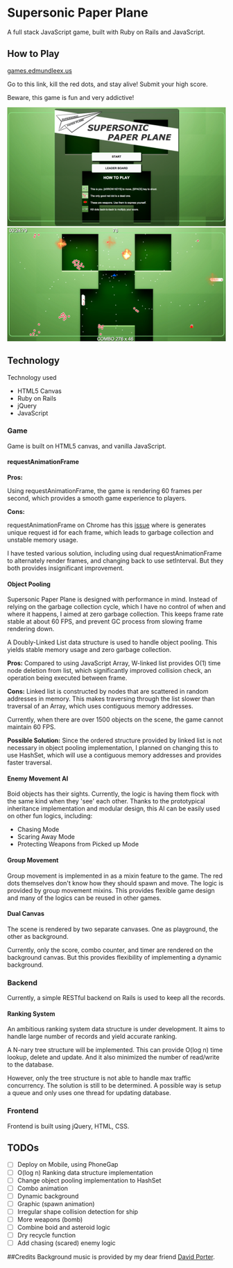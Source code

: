 # Supersonic Paper Plane
A full stack JavaScript game, built with Ruby on Rails and JavaScript.

## How to Play
[games.edmundleex.us][game]

[game]: http://games.edmundleex.us

Go to this link, kill the red dots, and stay alive! Submit your
high score.

Beware, this game is fun and very addictive!

![screenshot_1]
![screenshot_2]

[screenshot_1]: ./docs/supersonic_1.png
[screenshot_2]: ./docs/supersonic_2.png

## Technology
Technology used
- HTML5 Canvas
- Ruby on Rails
- jQuery
- JavaScript

### Game
Game is built on HTML5 canvas, and vanilla JavaScript.

#### requestAnimationFrame
<b>Pros:</b>

Using requestAnimationFrame, the game is rendering 60 frames per
second, which provides a smooth game experience to players.

<b>Cons:</b>

requestAnimationFrame on Chrome has this [issue][raf_issue] where is generates
unique request id for each frame, which leads to garbage collection
and unstable memory usage.

I have tested various solution, including using dual requestAnimationFrame
to alternately render frames, and changing back to use setInterval. But
they both provides insignificant improvement.

[raf_issue]: https://code.google.com/p/chromium/issues/detail?id=120186

#### Object Pooling
Supersonic Paper Plane is designed with performance in mind. Instead
of relying on the garbage collection cycle, which I have no control
of when and where it happens, I aimed at zero garbage collection.
This keeps frame rate stable at about 60 FPS, and prevent GC process
from slowing frame rendering down.

A Doubly-Linked List data structure is used to handle object pooling.
This yields stable memory usage and zero garbage collection.

<b>Pros:</b>
Compared to using JavaScript Array, W-linked list provides O(1) time
node deletion from list, which significantly improved collision check,
an operation being executed between frame.

<b>Cons:</b>
Linked list is constructed by nodes that are scattered in random addresses
in memory. This makes traversing through the list slower than traversal
of an Array, which uses contiguous memory addresses.

Currently, when there are over 1500 objects on the scene, the game cannot
maintain 60 FPS.

<b>Possible Solution:</b>
Since the ordered structure provided by linked list is not necessary
in object pooling implementation, I planned on changing this to use HashSet,
which will use a contiguous memory addresses and provides faster traversal.

#### Enemy Movement AI
Boid objects has their sights. Currently, the logic is having them flock
with the same kind when they 'see' each other. Thanks to the prototypical
inheritance implementation and modular design, this AI can be easily used on
other fun logics, including:
- Chasing Mode
- Scaring Away Mode
- Protecting Weapons from Picked up Mode

#### Group Movement
Group movement is implemented in as a mixin feature to the game. The red dots
themselves don't know how they should spawn and move. The logic is provided
by group movement mixins. This provides flexible game design and many of the
logics can be reused in other games.

#### Dual Canvas
The scene is rendered by two separate canvases. One as playground,
the other as background.

Currently, only the score, combo counter, and timer are rendered on the
background canvas. But this provides flexibility of implementing a dynamic
background.

### Backend
Currently, a simple RESTful backend on Rails is used to keep
all the records.

#### Ranking System
An ambitious ranking system data structure is under development. It aims to
handle large number of records and yield accurate ranking.

A N-nary tree structure will be implemented. This can provide O(log n) time
lookup, delete and update. And it also minimized the number of read/write to
the database.

However, only the tree structure is not able to handle max traffic concurrency.
The solution is still to be determined. A possible way is setup a queue and only
uses one thread for updating database.

### Frontend
Frontend is built using jQuery, HTML, CSS.

## TODOs
- [ ] Deploy on Mobile, using PhoneGap
- [ ] O(log n) Ranking data structure implementation
- [ ] Change object pooling implementation to HashSet
- [ ] Combo animation
- [ ] Dynamic background
- [ ] Graphic (spawn animation)
- [ ] Irregular shape collision detection for ship
- [ ] More weapons (bomb)
- [ ] Combine boid and asteroid logic
- [ ] Dry recycle function
- [ ] Add chasing (scared) enemy logic

##Credits
Background music is provided by my dear friend [David Porter][dporter].

[dporter]: http://www.porterdavid.com